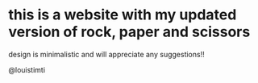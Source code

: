 # this is a website with my updated version of rock, paper and scissors

design is minimalistic and will appreciate any suggestions!!

@louistimti

